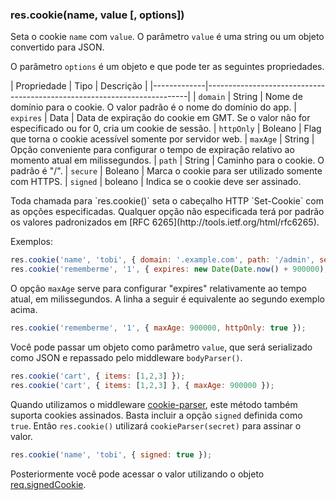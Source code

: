 <h3 id='res.cookie'>res.cookie(name, value [, options])</h3>

Seta o cookie `name` com `value`.  O parâmetro `value` é uma string ou um objeto convertido para JSON.

O parâmetro `options` é um objeto e que pode ter as seguintes propriedades.

| Propriedade    | Tipo |  Descrição                                                             |
|-------------|-------------------------------------------------------------------------|
| `domain`    | String | Nome de domínio para o cookie. O valor padrão é o nome do domínio do app.
| `expires`   | Data | Data de expiração do cookie em GMT. Se o valor não for especificado ou for 0, cria um cookie de sessão.
| `httpOnly`  | Boleano | Flag que torna o cookie acessível somente por servidor web.
| `maxAge`    | String | Opção conveniente para configurar o tempo de expiração relativo ao momento atual em milissegundos.
| `path`      | String | Caminho para o cookie. O padrão é "/".
| `secure`    | Boleano | Marca o cookie para ser utilizado somente com HTTPS.
| `signed`    | boleano | Indica se o cookie deve ser assinado.

<div class="doc-box doc-notice" markdown="1">
Toda chamada para `res.cookie()` seta o cabeçalho HTTP `Set-Cookie` com as opções especificadas.
Qualquer opção não especificada terá por padrão os valores padronizados em [RFC 6265](http://tools.ietf.org/html/rfc6265).
</div>

Exemplos:

~~~js
res.cookie('name', 'tobi', { domain: '.example.com', path: '/admin', secure: true });
res.cookie('rememberme', '1', { expires: new Date(Date.now() + 900000), httpOnly: true });
~~~

O opção `maxAge` serve para configurar "expires" relativamente ao tempo atual, em milissegundos.
A linha a seguir é equivalente ao segundo exemplo acima.


~~~js
res.cookie('rememberme', '1', { maxAge: 900000, httpOnly: true });
~~~

Você pode passar um objeto como parâmetro `value`, que será serializado como JSON e repassado pelo middleware `bodyParser()`.

~~~js
res.cookie('cart', { items: [1,2,3] });
res.cookie('cart', { items: [1,2,3] }, { maxAge: 900000 });
~~~

Quando utilizamos o middleware [cookie-parser](https://www.npmjs.com/package/cookie-parser), este método também suporta cookies assinados. Basta incluir a opção `signed` definida como `true`.
Então `res.cookie()` utilizará `cookieParser(secret)` para assinar o valor.

~~~js
res.cookie('name', 'tobi', { signed: true });
~~~

Posteriormente você pode acessar o valor utilizando o objeto [req.signedCookie](#req.signedCookies).
